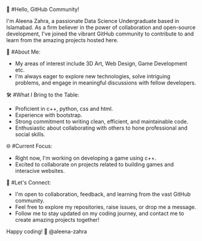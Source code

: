 
👋 
#Hello, GitHub Community!

I'm Aleena Zahra, a passionate Data Science Undergraduate based in Islamabad. 
As a firm believer in the power of collaboration and open-source development, I've joined the vibrant GitHub community to contribute to and learn from the amazing projects hosted here.

🚀 
#About Me:
- My areas of interest include 3D Art, Web Design, Game Development etc.
- I'm always eager to explore new technologies, solve intriguing problems, and engage in meaningful discussions with fellow developers.

🛠️ 
#What I Bring to the Table:
- Proficient in c++, python, css and html.
- Experience with bootstrap.
- Strong commitment to writing clean, efficient, and maintainable code.
- Enthusiastic about collaborating with others to hone professional and social skills.
  
🌐
#Current Focus:
- Right now, I'm working on developing a game using c++.
- Excited to collaborate on projects related to building games and interacive websites.

🤝 
#Let's Connect:
- I'm open to collaboration, feedback, and learning from the vast GitHub community.
- Feel free to explore my repositories, raise issues, or drop me a message.
- Follow me to stay updated on my coding journey, and contact me to create amazing projects together!

Happy coding! 🚀
@aleena-zahra

